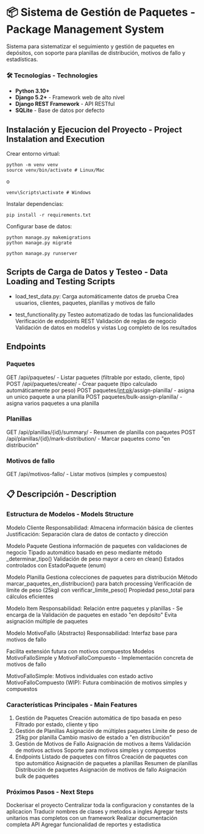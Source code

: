 # 📦 Sistema de Gestión de Paquetes - Package Management System

Sistema para sistematizar el seguimiento y gestión de paquetes en depósitos, con soporte para planillas de distribución, motivos de fallo y estadísticas.

### 🛠️ Tecnologías - Technologies

- **Python 3.10+**
- **Django 5.2+** - Framework web de alto nivel
- **Django REST Framework** - API RESTful
- **SQLite** - Base de datos por defecto

## Instalación y Ejecucion del Proyecto - Project Instalation and Execution
Crear entorno virtual:
```
python -m venv venv
source venv/bin/activate # Linux/Mac
```
 o
```
venv\Scripts\activate # Windows
```

Instalar dependencias:
```
pip install -r requirements.txt
```

Configurar base de datos:
```
python manage.py makemigrations
python manage.py migrate

python manage.py runserver
```


## Scripts de Carga de Datos y Testeo - Data Loading and Testing Scripts

- load_test_data.py:
  Carga automáticamente datos de prueba
  Crea usuarios, clientes, paquetes, planillas y motivos de fallo

- test_functionality.py
  Testeo automatizado de todas las funcionalidades
  Verificación de endpoints REST
  Validación de reglas de negocio
  Validación de datos en modelos y vistas
  Log completo de los resultados

## Endpoints

### Paquetes
GET /api/paquetes/ - Listar paquetes (filtrable por estado, cliente, tipo)
POST /api/paquetes/create/ - Crear paquete (tipo calculado automáticamente por peso)
POST paquetes/<int:pk>/assign-planilla/ - asigna un unico paquete a una planilla
POST paquetes/bulk-assign-planilla/ - asigna varios paquetes a una planilla


### Planillas
GET /api/planillas/{id}/summary/ - Resumen de planilla con paquetes
POST /api/planillas/{id}/mark-distribution/ - Marcar paquetes como "en distribución"

### Motivos de fallo
GET /api/motivos-fallo/ - Listar motivos (simples y compuestos)


## 📋 Descripción - Description

### Estructura de Modelos - Models Structure

Modelo Cliente
Responsabilidad: Almacena información básica de clientes
Justificación: Separación clara de datos de contacto y dirección

Modelo Paquete
Gestiona información de paquetes con validaciones de negocio
Tipado automático basado en peso mediante método \_determinar_tipo()
Validación de peso mayor a cero en clean()
Estados controlados con EstadoPaquete (enum)

Modelo Planilla
Gestiona colecciones de paquetes para distribución
Método marcar_paquetes_en_distribucion() para batch processing
Verificación de límite de peso (25kg) con verificar_limite_peso()
Propiedad peso_total para cálculos eficientes

Modelo Item
Responsabilidad: Relación entre paquetes y planillas - Se encarga de la Validación de paquetes en estado "en depósito"
Evita asignación múltiple de paquetes

Modelo MotivoFallo (Abstracto)
Responsabilidad: Interfaz base para motivos de fallo

Facilita extensión futura con motivos compuestos
Modelos MotivoFalloSimple y MotivoFalloCompuesto - Implementación concreta de motivos de fallo

MotivoFalloSimple: Motivos individuales con estado activo
MotivoFalloCompuesto (WIP): Futura combinación de motivos simples y compuestos

### Características Principales - Main Features 

1. Gestión de Paquetes
   Creación automática de tipo basada en peso
   Filtrado por estado, cliente y tipo
2. Gestión de Planillas
   Asignación de múltiples paquetes
   Límite de peso de 25kg por planilla
   Cambio masivo de estado a "en distribución"
3. Gestión de Motivos de Fallo
   Asignación de motivos a ítems
   Validación de motivos activos
   Soporte para motivos simples y compuestos
4. Endpoints 
   Listado de paquetes con filtros
   Creación de paquetes con tipo automático
   Asignación de paquetes a planillas
   Resumen de planillas
   Distribución de paquetes
   Asignación de motivos de fallo
   Asignación bulk de paquetes


### Próximos Pasos - Next Steps
Dockerisar el proyecto 
Centralizar toda la configuracion y constantes de la aplicacion
Traducir nombres de clases y metodos a ingles
Agregar tests unitarios mas completos con un framework
Realizar documentación completa API 
Agregar funcionalidad de reportes y estadistica
